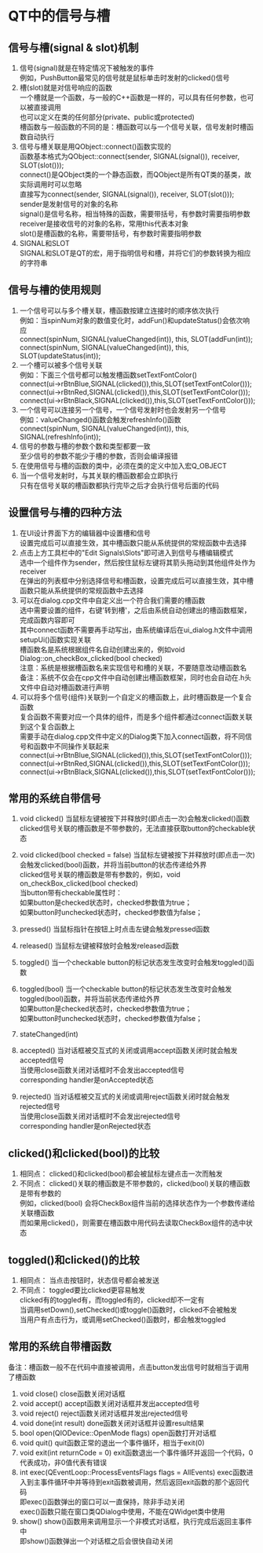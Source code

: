 # QT中的信号与槽

## 信号与槽(signal & slot)机制
1. 信号(signal)就是在特定情况下被触发的事件  
例如，PushButton最常见的信号就是鼠标单击时发射的clicked()信号  
2. 槽(slot)就是对信号响应的函数  
一个槽就是一个函数，与一般的C++函数是一样的，可以具有任何参数，也可以被直接调用  
也可以定义在类的任何部分(private、public或protected)  
槽函数与一般函数的不同的是：槽函数可以与一个信号关联，信号发射时槽函数自动执行  
3. 信号与槽关联是用QObject::connect()函数实现的  
函数基本格式为QObject::connect(sender, SIGNAL(signal()), receiver, SLOT(slot()));  
connect()是QObject类的一个静态函数，而QObject是所有QT类的基类，故实际调用时可以忽略  
直接写为connect(sender, SIGNAL(signal()), receiver, SLOT(slot()));  
sender是发射信号的对象的名称  
signal()是信号名称，相当特殊的函数，需要带括号，有参数时需要指明参数  
receiver是接收信号的对象的名称，常用this代表本对象  
slot()是槽函数的名称，需要带括号，有参数时需要指明参数  
4. SIGNAL和SLOT  
SIGNAL和SLOT是QT的宏，用于指明信号和槽，并将它们的参数转换为相应的字符串  


## 信号与槽的使用规则
1. 一个信号可以与多个槽关联，槽函数按建立连接时的顺序依次执行  
例如：当spinNum对象的数值变化时，addFun()和updateStatus()会依次响应  
connect(spinNum, SIGNAL(valueChanged(int)), this, SLOT(addFun(int));  
connect(spinNum, SIGNAL(valueChanged(int)), this, SLOT(updateStatus(int));  
2. 一个槽可以被多个信号关联  
例如：下面三个信号都可以触发槽函数setTextFontColor()  
connect(ui->rBtnBlue,SIGNAL(clicked()),this,SLOT(setTextFontColor()));  
connect(ui->rBtnRed,SIGNAL(clicked()),this,SLOT(setTextFontColor()));  
connect(ui->rBtnBlack,SIGNAL(clicked()),this,SLOT(setTextFontColor()));  
3. 一个信号可以连接另一个信号，一个信号发射时也会发射另一个信号  
例如：valueChanged()函数会触发refreshInfo()函数  
connect(spinNum, SIGNAL(valueChanged(int)), this, SIGNAL(refreshInfo(int));  
4. 信号的参数与槽的参数个数和类型都要一致  
至少信号的参数不能少于槽的参数，否则会编译报错  
5. 在使用信号与槽的函数的类中，必须在类的定义中加入宏Q_OBJECT  
6. 当一个信号发射时，与其关联的槽函数都会立即执行  
只有在信号关联的槽函数都执行完毕之后才会执行信号后面的代码  


## 设置信号与槽的四种方法
1. 在UI设计界面下方的编辑器中设置槽和信号  
设置完成后可以直接生效，其中槽函数只能从系统提供的常规函数中去选择  
2. 点击上方工具栏中的"Edit Signals\Slots"即可进入到信号与槽编辑模式  
选中一个组件作为sender，然后按住鼠标左键将其箭头拖动到其他组件处作为receiver  
在弹出的列表框中分别选择信号和槽函数，设置完成后可以直接生效，其中槽函数只能从系统提供的常规函数中去选择  
3. 可以在dialog.cpp文件中自定义出一个符合我们需要的槽函数  
选中需要设置的组件，右键'转到槽'，之后由系统自动创建出的槽函数框架，完成函数内容即可  
其中connect函数不需要再手动写出，由系统编译后在ui_dialog.h文件中调用setupUi()函数实现关联  
槽函数名是系统根据组件名自动创建出来的，例如void Dialog::on_checkBox_clicked(bool checked)  
注意：系统是根据槽函数名来实现信号和槽的关联，不要随意改动槽函数名  
备注：系统不仅会在cpp文件中自动创建出槽函数框架，同时也会自动在.h头文件中自动对槽函数进行声明  
4. 可以将多个信号(组件)关联到一个自定义的槽函数上，此时槽函数是一个复合函数  
复合函数不需要对应一个具体的组件，而是多个组件都通过connect函数关联到这个复合函数上  
需要手动在dialog.cpp文件中定义的Dialog类下加入connect函数，将不同信号和函数中不同操作关联起来  
connect(ui->rBtnBlue,SIGNAL(clicked()),this,SLOT(setTextFontColor()));  
connect(ui->rBtnRed,SIGNAL(clicked()),this,SLOT(setTextFontColor()));  
connect(ui->rBtnBlack,SIGNAL(clicked()),this,SLOT(setTextFontColor()));  


## 常用的系统自带信号
1. void clicked()
当鼠标左键被按下并释放时(即点击一次)会触发clicked()函数  
clicked信号关联的槽函数是不带参数的，无法直接获取button的checkable状态  

2. void clicked(bool checked = false)
当鼠标左键被按下并释放时(即点击一次)会触发clicked(bool)函数，并将当前button的状态传递给外界  
clicked信号关联的槽函数是带有参数的，例如，void on_checkBox_clicked(bool checked)  
当button带有checkable属性时：  
如果button是checked状态时，checked参数值为true；  
如果button时unchecked状态时，checked参数值为false；  

3. pressed()
当鼠标指针在按钮上时点击左键会触发pressed函数  
4. released()
当鼠标左键被释放时会触发released函数  
5. toggled()
当一个checkable button的标记状态发生改变时会触发toggled()函数  
6. toggled(bool)
当一个checkable button的标记状态发生改变时会触发toggled(bool)函数，并将当前状态传递给外界  
如果button是checked状态时，checked参数值为true；  
如果button时unchecked状态时，checked参数值为false；  

7. stateChanged(int)
8. accepted()
当对话框被交互式的关闭或调用accept函数关闭时就会触发accepted信号  
当使用close函数关闭对话框时不会发出accepted信号  
corresponding handler是onAccepted状态  
9. rejected()
当对话框被交互式的关闭或调用reject函数关闭时就会触发rejected信号  
当使用close函数关闭对话框时不会发出rejected信号  
corresponding handler是onRejected状态  


## clicked()和clicked(bool)的比较
1. 相同点：
clicked()和clicked(bool)都会被鼠标左键点击一次而触发  
2. 不同点：
clicked()关联的槽函数是不带参数的，clicked(bool)关联的槽函数是带有参数的  
例如，clicked(bool) 会将CheckBox组件当前的选择状态作为一个参数传递给关联槽函数  
而如果用clicked()，则需要在槽函数中用代码去读取CheckBox组件的选中状态  


## toggled()和clicked()的比较
1. 相同点：
当点击按钮时，状态信号都会被发送  
2. 不同点：
toggled要比clicked更容易触发  
clicked有的toggled有，而toggled有的，clicked却不一定有  
当调用setDown(),setChecked()或toggle()函数时，clicked不会被触发  
当用户有点击行为，或调用setChecked()函数时，都会触发toggled  


## 常用的系统自带槽函数
备注：槽函数一般不在代码中直接被调用，点击button发出信号时就相当于调用了槽函数  
1. void close()
close函数关闭对话框  
2. void accept()
accept函数关闭对话框并发出accepted信号  
3. void reject()
reject函数关闭对话框并发出rejected信号  
4. void done(int result)
done函数关闭对话框并设置result结果  
5. bool open(QIODevice::OpenMode flags)
open函数打开对话框  
4. void quit()
quit函数正常的退出一个事件循环，相当于exit(0)  
5. void exit(int returnCode = 0)
exit函数退出一个事件循环并返回一个代码，0代表成功，非0值代表有错误  
6. int exec(QEventLoop::ProcessEventsFlags flags = AllEvents)
exec函数进入到主事件循环中并等待到exit函数被调用，然后返回exit函数的那个返回代码  
即exec()函数弹出的窗口可以一直保持，除非手动关闭  
exec()函数只能在窗口类QDialog中使用，不能在QWidget类中使用  
7. show()
show()函数用来调用显示一个非模式对话框，执行完成后返回主事件中  
即show()函数弹出一个对话框之后会很快自动关闭  


